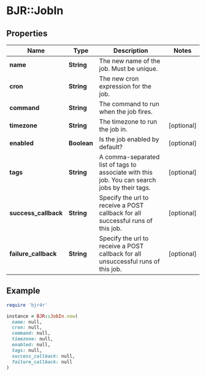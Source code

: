 # BJR::JobIn

## Properties

| Name | Type | Description | Notes |
| ---- | ---- | ----------- | ----- |
| **name** | **String** | The new name of the job. Must be unique. |  |
| **cron** | **String** | The new cron expression for the job. |  |
| **command** | **String** | The command to run when the job fires. |  |
| **timezone** | **String** | The timezone to run the job in. | [optional] |
| **enabled** | **Boolean** | Is the job enabled by default? | [optional] |
| **tags** | **String** | A comma-separated list of tags to associate with this job. You can search jobs by their tags. | [optional] |
| **success_callback** | **String** | Specify the url to receive a POST callback for all successful runs of this job. | [optional] |
| **failure_callback** | **String** | Specify the url to receive a POST callback for all unsuccessful runs of this job. | [optional] |

## Example

```ruby
require 'bjr4r'

instance = BJR::JobIn.new(
  name: null,
  cron: null,
  command: null,
  timezone: null,
  enabled: null,
  tags: null,
  success_callback: null,
  failure_callback: null
)
```

